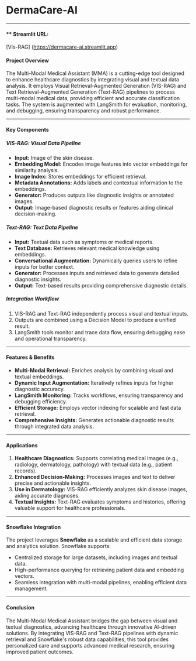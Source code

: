 # DermaCare-AI

---
#### ** Streamlit URL:
[Vis-RAG] (https://dermacare-ai.streamlit.app)

#### **Project Overview**
The Multi-Modal Medical Assistant (MMA) is a cutting-edge tool designed to enhance healthcare diagnostics by integrating visual and textual data analysis. It employs Visual Retrieval-Augmented Generation (VIS-RAG) and Text Retrieval-Augmented Generation (Text-RAG) pipelines to process multi-modal medical data, providing efficient and accurate classification tasks. The system is augmented with LangSmith for evaluation, monitoring, and debugging, ensuring transparency and robust performance.

---

#### **Key Components**

##### **VIS-RAG: Visual Data Pipeline**
- **Input:** Image of the skin disease.
- **Embedding Model:** Encodes image features into vector embeddings for similarity analysis.
- **Image Index:** Stores embeddings for efficient retrieval.
- **Metadata Annotations:** Adds labels and contextual information to the embeddings.
- **Generator:** Produces outputs like diagnostic insights or annotated images.
- **Output:** Image-based diagnostic results or features aiding clinical decision-making.

##### **Text-RAG: Text Data Pipeline**
- **Input:** Textual data such as symptoms or medical reports.
- **Text Database:** Retrieves relevant medical knowledge using embeddings.
- **Conversational Augmentation:** Dynamically queries users to refine inputs for better context.
- **Generator:** Processes inputs and retrieved data to generate detailed diagnostic insights.
- **Output:** Text-based results providing comprehensive diagnostic details.

##### **Integration Workflow**
1. VIS-RAG and Text-RAG independently process visual and textual inputs.
2. Outputs are combined using a Decision Model to produce a unified result.
3. LangSmith tools monitor and trace data flow, ensuring debugging ease and operational transparency.

---

#### **Features & Benefits**
- **Multi-Modal Retrieval:** Enriches analysis by combining visual and textual embeddings.
- **Dynamic Input Augmentation:** Iteratively refines inputs for higher diagnostic accuracy.
- **LangSmith Monitoring:** Tracks workflows, ensuring transparency and debugging efficiency.
- **Efficient Storage:** Employs vector indexing for scalable and fast data retrieval.
- **Comprehensive Insights:** Generates actionable diagnostic results through integrated data analysis.

---

#### **Applications**
1. **Healthcare Diagnostics:** Supports correlating medical images (e.g., radiology, dermatology, pathology) with textual data (e.g., patient records).
2. **Enhanced Decision-Making:** Processes images and text to deliver precise and actionable insights.
3. **Use in Dermatology:** VIS-RAG efficiently analyzes skin disease images, aiding accurate diagnoses.
4. **Textual Insights:** Text-RAG evaluates symptoms and histories, offering valuable support for healthcare professionals.

---

#### **Snowflake Integration**
The project leverages **Snowflake** as a scalable and efficient data storage and analytics solution. Snowflake supports:
- Centralized storage for large datasets, including images and textual data.
- High-performance querying for retrieving patient data and embedding vectors.
- Seamless integration with multi-modal pipelines, enabling efficient data management.

---

#### **Conclusion**
The Multi-Modal Medical Assistant bridges the gap between visual and textual diagnostics, advancing healthcare through innovative AI-driven solutions. By integrating VIS-RAG and Text-RAG pipelines with dynamic retrieval and Snowflake's robust data capabilities, this tool provides personalized care and supports advanced medical research, ensuring improved patient outcomes.
